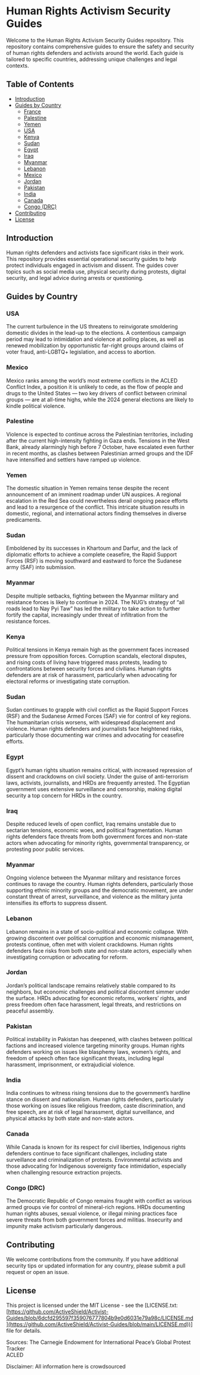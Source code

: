 # Human Rights Activism Security Guides

Welcome to the Human Rights Activism Security Guides repository. This repository contains comprehensive guides to ensure the safety and security of human rights defenders and activists around the world. Each guide is tailored to specific countries, addressing unique challenges and legal contexts.

## Table of Contents

- [Introduction](#introduction)
- [Guides by Country](#guides-by-country)
  - [France](france.md)
  - [Palestine](palestine.md)
  - [Yemen](yemen.md)
  - [USA](usa.md)
  - [Kenya](kenya.md)
  - [Sudan](sudan.md)
  - [Egypt](egypt.md)
  - [Iraq](iraq.md)
  - [Myanmar](myanmar.md)
  - [Lebanon](lebanon.md)
  - [Mexico](mexico.md)
  - [Jordan](jordan.md)
  - [Pakistan](pakistan.md)
  - [India](india.md)
  - [Canada](canada.md)
  - [Congo (DRC)](congo-drc.md)
- [Contributing](contributing.md)
- [License](LICENSE.md)

## Introduction

Human rights defenders and activists face significant risks in their work. This repository provides essential operational security guides to help protect individuals engaged in activism and dissent. The guides cover topics such as social media use, physical security during protests, digital security, and legal advice during arrests or questioning.

## Guides by Country

### USA


The current turbulence in the US threatens to reinvigorate smoldering domestic divides in the lead-up to the elections. A contentious campaign period may lead to intimidation and violence at polling places, as well as renewed mobilization by opportunistic far-right groups around claims of voter fraud, anti-LGBTQ+ legislation, and access to abortion.

### Mexico

Mexico ranks among the world’s most extreme conflicts in the ACLED Conflict Index, a position it is unlikely to cede, as the flow of people and drugs to the United States — two key drivers of conflict between criminal groups — are at all-time highs, while the 2024 general elections are likely to kindle political violence.

### Palestine

Violence is expected to continue across the Palestinian territories, including after the current high-intensity fighting in Gaza ends. Tensions in the West Bank, already alarmingly high before 7 October, have escalated even further in recent months, as clashes between Palestinian armed groups and the IDF have intensified and settlers have ramped up violence.


### Yemen

The domestic situation in Yemen remains tense despite the recent announcement of an imminent roadmap under UN auspices. A regional escalation in the Red Sea could nevertheless derail ongoing peace efforts and lead to a resurgence of the conflict. This intricate situation results in domestic, regional, and international actors finding themselves in diverse predicaments.

### Sudan

Emboldened by its successes in Khartoum and Darfur, and the lack of diplomatic efforts to achieve a complete ceasefire, the Rapid Support Forces (RSF) is moving southward and eastward to force the Sudanese army (SAF) into submission.


### Myanmar

Despite multiple setbacks, fighting between the Myanmar military and resistance forces is likely to continue in 2024. The NUG’s strategy of “all roads lead to Nay Pyi Taw” has led the military to take action to further fortify the capital, increasingly under threat of infiltration from the resistance forces.

### Kenya

Political tensions in Kenya remain high as the government faces increased pressure from opposition forces. Corruption scandals, electoral disputes, and rising costs of living have triggered mass protests, leading to confrontations between security forces and civilians. Human rights defenders are at risk of harassment, particularly when advocating for electoral reforms or investigating state corruption.

### Sudan

Sudan continues to grapple with civil conflict as the Rapid Support Forces (RSF) and the Sudanese Armed Forces (SAF) vie for control of key regions. The humanitarian crisis worsens, with widespread displacement and violence. Human rights defenders and journalists face heightened risks, particularly those documenting war crimes and advocating for ceasefire efforts.

### Egypt

Egypt’s human rights situation remains critical, with increased repression of dissent and crackdowns on civil society. Under the guise of anti-terrorism laws, activists, journalists, and HRDs are frequently arrested. The Egyptian government uses extensive surveillance and censorship, making digital security a top concern for HRDs in the country.

### Iraq

Despite reduced levels of open conflict, Iraq remains unstable due to sectarian tensions, economic woes, and political fragmentation. Human rights defenders face threats from both government forces and non-state actors when advocating for minority rights, governmental transparency, or protesting poor public services.

### Myanmar

Ongoing violence between the Myanmar military and resistance forces continues to ravage the country. Human rights defenders, particularly those supporting ethnic minority groups and the democratic movement, are under constant threat of arrest, surveillance, and violence as the military junta intensifies its efforts to suppress dissent.

### Lebanon

Lebanon remains in a state of socio-political and economic collapse. With growing discontent over political corruption and economic mismanagement, protests continue, often met with violent crackdowns. Human rights defenders face risks from both state and non-state actors, especially when investigating corruption or advocating for reform.

### Jordan

Jordan’s political landscape remains relatively stable compared to its neighbors, but economic challenges and political discontent simmer under the surface. HRDs advocating for economic reforms, workers’ rights, and press freedom often face harassment, legal threats, and restrictions on peaceful assembly.

### Pakistan

Political instability in Pakistan has deepened, with clashes between political factions and increased violence targeting minority groups. Human rights defenders working on issues like blasphemy laws, women’s rights, and freedom of speech often face significant threats, including legal harassment, imprisonment, or extrajudicial violence.

### India

India continues to witness rising tensions due to the government’s hardline stance on dissent and nationalism. Human rights defenders, particularly those working on issues like religious freedom, caste discrimination, and free speech, are at risk of legal harassment, digital surveillance, and physical attacks by both state and non-state actors.

### Canada

While Canada is known for its respect for civil liberties, Indigenous rights defenders continue to face significant challenges, including state surveillance and criminalization of protests. Environmental activists and those advocating for Indigenous sovereignty face intimidation, especially when challenging resource extraction projects.

### Congo (DRC)

The Democratic Republic of Congo remains fraught with conflict as various armed groups vie for control of mineral-rich regions. HRDs documenting human rights abuses, sexual violence, or illegal mining practices face severe threats from both government forces and militias. Insecurity and impunity make activism particularly dangerous.


## Contributing

We welcome contributions from the community. If you have additional security tips or updated information for any country, please submit a pull request or open an issue.

## License

This project is licensed under the MIT License - see the [LICENSE.txt: [https://github.com/ActiveShield/Activist-Guides/blob/6dcfd295597f359076777804b9e0d6031e79a98c/LICENSE.md](https://github.com/ActiveShield/Activist-Guides/blob/main/LICENSE.md))] file for details.

Sources:
The Carnegie Endowment for International Peace’s Global Protest Tracker  
ACLED

Disclaimer: All information here is crowdsourced
